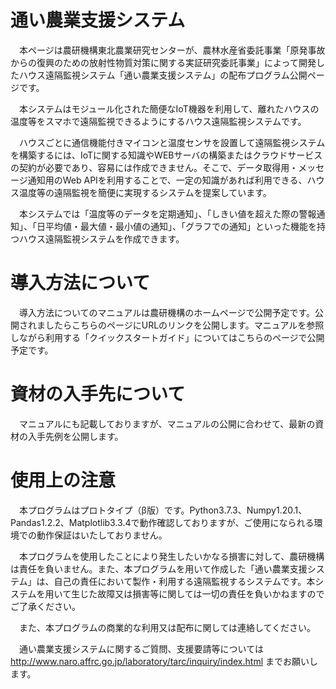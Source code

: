 # 通い農業支援システム

　本ページは農研機構東北農業研究センターが、農林水産省委託事業「原発事故からの復興のための放射性物質対策に関する実証研究委託事業」によって開発したハウス遠隔監視システム「通い農業支援システム」の配布プログラム公開ページです。

　本システムはモジュール化された簡便なIoT機器を利用して、離れたハウスの温度等をスマホで遠隔監視できるようにするハウス遠隔監視システムです。

　ハウスごとに通信機能付きマイコンと温度センサを設置して遠隔監視システムを構築するには、IoTに関する知識やWEBサーバの構築またはクラウドサービスの契約が必要であり、容易には作成できません。そこで、データ取得用・メッセージ通知用のWeb APIを利用することで、一定の知識があれば利用できる、ハウス温度等の遠隔監視を簡便に実現するシステムを提案しています。

　本システムでは「温度等のデータを定期通知」、「しきい値を超えた際の警報通知」、「日平均値・最大値・最小値の通知」、「グラフでの通知」といった機能を持つハウス遠隔監視システムを作成できます。
 
 # 導入方法について

　導入方法についてのマニュアルは農研機構のホームページで公開予定です。公開されましたらこちらのページにURLのリンクを公開します。マニュアルを参照しながら利用する「クイックスタートガイド」についてはこちらのページで公開予定です。

 # 資材の入手先について
 
 　マニュアルにも記載しておりますが、マニュアルの公開に合わせて、最新の資材の入手先例を公開します。
 
 # 使用上の注意

　本プログラムはプロトタイプ（β版）です。Python3.7.3、Numpy1.20.1、Pandas1.2.2、Matplotlib3.3.4で動作確認しておりますが、ご使用になられる環境での動作保証はいたしておりません。

　本プログラムを使用したことにより発生したいかなる損害に対して、農研機構は責任を負いません。また、本プログラムを用いて作成した「通い農業支援システム」は、自己の責任において製作・利用する遠隔監視するシステムです。本システムを用いて生じた故障又は損害等に関しては一切の責任を負いかねますのでご了承ください。

　また、本プログラムの商業的な利用又は配布に関しては連絡してください。

　通い農業支援システムに関するご質問、支援要請等については
　http://www.naro.affrc.go.jp/laboratory/tarc/inquiry/index.html
 までお願いします。
